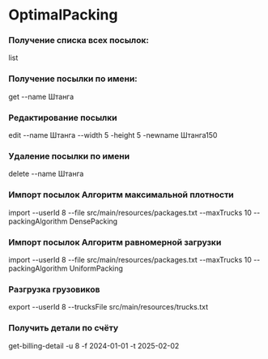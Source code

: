 # OptimalPacking

### Получение списка всех посылок:

list

### Получение посылки по имени:

get --name Штанга

### Редактирование посылки

edit --name Штанга --width 5 -height 5 -newname Штанга150

### Удаление посылки по имени

delete --name Штанга

### Импорт посылок Алгоритм максимальной плотности

import --userId 8 --file src/main/resources/packages.txt --maxTrucks 10 --packingAlgorithm DensePacking

### Импорт посылок Алгоритм равномерной загрузки

import --userId 8 --file src/main/resources/packages.txt --maxTrucks 10 --packingAlgorithm UniformPacking

### Разгрузка грузовиков

export --userId 8 --trucksFile src/main/resources/trucks.txt

### Получить детали по счёту

get-billing-detail -u 8 -f 2024-01-01 -t 2025-02-02